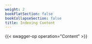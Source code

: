 ```yaml
---
weight: 2
bookFlatSection: false
bookCollapseSection: false
title: Indexing Content
---
```


{{< swagger-op operation="Content" >}}